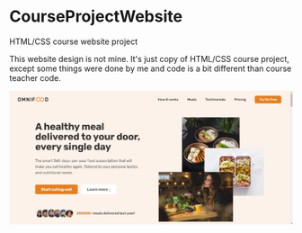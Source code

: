 # CourseProjectWebsite
HTML/CSS course website project

This website design is not mine. It's just copy of HTML/CSS course project, except some things were done by me and code is a bit different than course teacher code.

![Image of hero section](/hero-sect-pht.jpg?raw=true)
